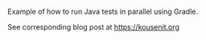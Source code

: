 Example of how to run Java tests in parallel using Gradle.

See corresponding blog post at https://kousenit.org
